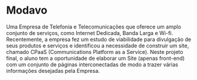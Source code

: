 # Modavo

Uma Empresa de Telefonia e Telecomunicações que oferece um 
amplo conjunto de serviços, como Internet Dedicada, Banda Larga e Wi-fi. 
Recentemente, a empresa fez um estudo de viabilidade para divulgação de 
seus produtos e serviços e identificou a necessidade de construir um site, 
chamado CPaaS (Communications Platform as a Service).
Neste projeto final, o aluno tem a oportunidade de elaborar um Site (apenas front-end) com um  conjunto de páginas interconectadas de modo a trazer várias informações desejadas pela Empresa.
